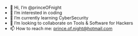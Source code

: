- 👋 Hi, I’m @princeOFnight
- 👀 I’m interested in coding
- 🌱 I’m currently learning CyberSecurity
- 💞️ I’m looking to collaborate on Tools & Software for Hackers
- 📫 How to reach me: prince.of.night@hotmail.com

<!---
princeOFnight/princeOFnight is a ✨ special ✨ repository because its `README.md` (this file) appears on your GitHub profile.
You can click the Preview link to take a look at your changes.
--->
